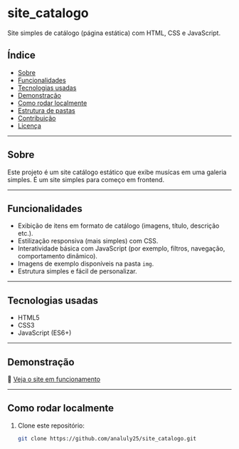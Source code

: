 # site_catalogo

Site simples de catálogo (página estática) com HTML, CSS e JavaScript.

## Índice

- [Sobre](#sobre)  
- [Funcionalidades](#funcionalidades)  
- [Tecnologias usadas](#tecnologias-usadas)
- [Demonstração](#demonstração)  
- [Como rodar localmente](#como-rodar-localmente)  
- [Estrutura de pastas](#estrutura-de-pastas)  
- [Contribuição](#contribuição)  
- [Licença](#licença)  

---

## Sobre

Este projeto é um site catálogo estático que exibe musícas em uma galeria simples.
É um site simples para começo em frontend.

---

## Funcionalidades

- Exibição de itens em formato de catálogo (imagens, título, descrição etc.).  
- Estilização responsiva (mais simples) com CSS.  
- Interatividade básica com JavaScript (por exemplo, filtros, navegação, comportamento dinâmico).  
- Imagens de exemplo disponíveis na pasta `img`.
- Estrutura simples e fácil de personalizar. 

---

## Tecnologias usadas

- HTML5  
- CSS3  
- JavaScript (ES6+)  

---


## Demonstração

🔗 [Veja o site em funcionamento](https://analuly25.github.io/site_catalogo/)  


---


## Como rodar localmente

1. Clone este repositório:

   ```bash
   git clone https://github.com/analuly25/site_catalogo.git
